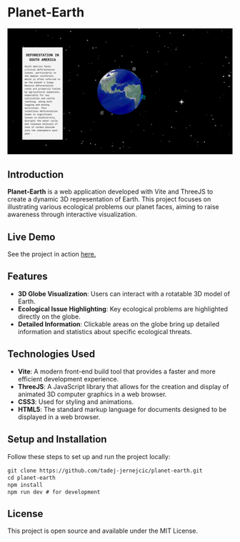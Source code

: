 # Planet-Earth

![Screenshot of planet Earth](screenshot/planet-earth.png)

## Introduction

**Planet-Earth** is a web application developed with Vite and ThreeJS to create a dynamic 3D representation of Earth. This project focuses on illustrating various ecological problems our planet faces, aiming to raise awareness through interactive visualization.

## Live Demo

See the project in action [here.](https://planet-earth-ebon.vercel.app/)

## Features

-   **3D Globe Visualization**: Users can interact with a rotatable 3D model of Earth.
-   **Ecological Issue Highlighting**: Key ecological problems are highlighted directly on the globe.
-   **Detailed Information**: Clickable areas on the globe bring up detailed information and statistics about specific ecological threats.

## Technologies Used

-   **Vite**: A modern front-end build tool that provides a faster and more efficient development experience.
-   **ThreeJS**: A JavaScript library that allows for the creation and display of animated 3D computer graphics in a web browser.
-   **CSS3**: Used for styling and animations.
-   **HTML5**: The standard markup language for documents designed to be displayed in a web browser.

## Setup and Installation

Follow these steps to set up and run the project locally:

    git clone https://github.com/tadej-jernejcic/planet-earth.git
    cd planet-earth
    npm install
    npm run dev # for development

## License

This project is open source and available under the MIT License.
